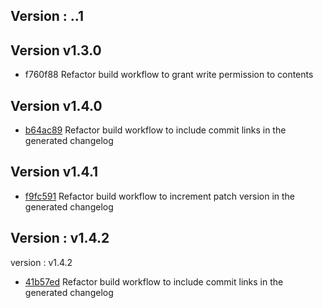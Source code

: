## Version : ..1

## Version v1.3.0
* f760f88 Refactor build workflow to grant write permission to contents
## Version v1.4.0
* [b64ac89](https://github.com/dwesh163/API-ICT/commit/b64ac89b58431cc1cd2f3646f2f0ed921819f756) Refactor build workflow to include commit links in the generated changelog
## Version v1.4.1
* [f9fc591](https://github.com/dwesh163/API-ICT/commit/f9fc591587a5c7187ce6929f73a96e8bd36c57bf) Refactor build workflow to increment patch version in the generated changelog
## Version : v1.4.2
version : v1.4.2
* [41b57ed](https://github.com/dwesh163/API-ICT/commit/41b57ede2a247feb277986c128f7a11ee4bd4b4c) Refactor build workflow to include commit links in the generated changelog
